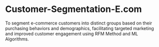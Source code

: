 # Customer-Segmentation-E.com
To segment e-commerce customers into distinct groups based on their purchasing behaviors and demographics, facilitating targeted marketing and improved customer engagement using RFM Method and ML Algorithms.
